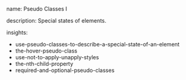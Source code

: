 name: Pseudo Classes I

description: Special states of elements.

insights:
  - use-pseudo-classes-to-describe-a-special-state-of-an-element
  - the-hover-pseudo-class
  - use-not-to-apply-unapply-styles
  - the-nth-child-property
  - required-and-optional-pseudo-classes
 
